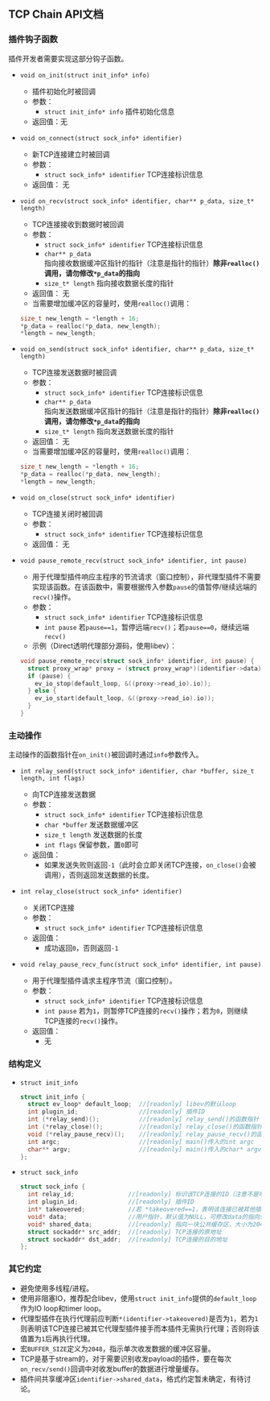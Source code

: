 TCP Chain API文档
-----------------

### 插件钩子函数

插件开发者需要实现这部分钩子函数。

* `void on_init(struct init_info* info)`
  * 插件初始化时被回调
  * 参数：
    - `struct init_info* info` 插件初始化信息  
  * 返回值：无

* `void on_connect(struct sock_info* identifier)`
  * 新TCP连接建立时被回调
  * 参数：
    - `struct sock_info* identifier` TCP连接标识信息
  * 返回值： 无

* `void on_recv(struct sock_info* identifier, char** p_data, size_t* length)`
  * TCP连接接收到数据时被回调
  * 参数：
    - `struct sock_info* identifier` TCP连接标识信息
    - `char** p_data` 指向接收数据缓冲区指针的指针（注意是指针的指针）**除非`realloc()`调用，请勿修改`*p_data`的指向**
    - `size_t* length` 指向接收数据长度的指针
  * 返回值： 无
  * 当需要增加缓冲区的容量时，使用`realloc()`调用：
  ```C
  size_t new_length = *length + 16;
  *p_data = realloc(*p_data, new_length);
  *length = new_length;
  ```

* `void on_send(struct sock_info* identifier, char** p_data, size_t* length)`
  * TCP连接发送数据时被回调
  * 参数：
    - `struct sock_info* identifier` TCP连接标识信息
    - `char** p_data` 指向发送数据缓冲区指针的指针（注意是指针的指针）**除非`realloc()`调用，请勿修改`*p_data`的指向**
    - `size_t* length` 指向发送数据长度的指针
  * 返回值： 无
  * 当需要增加缓冲区的容量时，使用`realloc()`调用：
  ```C
  size_t new_length = *length + 16;
  *p_data = realloc(*p_data, new_length);
  *length = new_length;
  ```

* `void on_close(struct sock_info* identifier)`
  * TCP连接关闭时被回调
  * 参数：
    - `struct sock_info* identifier` TCP连接标识信息
  * 返回值： 无

* `void pause_remote_recv(struct sock_info* identifier, int pause)`
  * 用于代理型插件响应主程序的节流请求（窗口控制），非代理型插件不需要实现该函数。在该函数中，需要根据传入参数`pause`的值暂停/继续远端的`recv()`操作。
  * 参数：
    - `struct sock_info* identifier` TCP连接标识信息
    - `int pause` 若`pause==1`，暂停远端`recv()`；若`pause==0`，继续远端`recv()`
  * 示例（Direct透明代理部分源码，使用libev）：
  ```C
  void pause_remote_recv(struct sock_info* identifier, int pause) {
    struct proxy_wrap* proxy = (struct proxy_wrap*)(identifier->data);
    if (pause) {
      ev_io_stop(default_loop, &((proxy->read_io).io));
    } else {
      ev_io_start(default_loop, &((proxy->read_io).io));
    }
  }
  ```

### 主动操作

主动操作的函数指针在`on_init()`被回调时通过`info`参数传入。

* `int relay_send(struct sock_info* identifier, char *buffer, size_t length, int flags)`
  * 向TCP连接发送数据
  * 参数：
    - `struct sock_info* identifier` TCP连接标识信息
    - `char *buffer` 发送数据缓冲区
    - `size_t length` 发送数据的长度
    - `int flags` 保留参数，置`0`即可
  * 返回值：
    - 如果发送失败则返回`-1`（此时会立即关闭TCP连接，`on_close()`会被调用），否则返回发送数据的长度。

* `int relay_close(struct sock_info* identifier)`
  * 关闭TCP连接
  * 参数：
    - `struct sock_info* identifier` TCP连接标识信息
  * 返回值：
    - 成功返回`0`，否则返回`-1`

* `void relay_pause_recv_func(struct sock_info* identifier, int pause)`
  * 用于代理型插件请求主程序节流（窗口控制）。
  * 参数：
    - `struct sock_info* identifier` TCP连接标识信息
    - `int pause` 若为`1`，则暂停TCP连接的`recv()`操作；若为`0`，则继续TCP连接的`recv()`操作。
  * 返回值：
    - 无

### 结构定义

* `struct init_info`
  ```C
  struct init_info {
    struct ev_loop* default_loop;  //[readonly] libev的默认loop
    int plugin_id;                 //[readonly] 插件ID
    int (*relay_send)();           //[readonly] relay_send()的函数指针（见API文档）
    int (*relay_close)();          //[readonly] relay_close()的函数指针
    void (*relay_pause_recv)();    //[readonly] relay_pause_recv()的函数指针
    int argc;                      //[readonly] main()传入的int argc
    char** argv;                   //[readonly] main()传入的char* argv[]
  };
  ```

* `struct sock_info`
  ```C
  struct sock_info {
    int relay_id;               //[readonly] 标识该TCP连接的ID（注意不是唯一的ID，在该TCP连接关闭后，该ID的值会被复用）
    int plugin_id;              //[readonly] 插件ID
    int* takeovered;            //若 *takeovered==1，表明该连接已被其他插件“最终处理”（代理/转发）
    void* data;                 //用户指针，默认值为NULL，可修改data的指向来关联该TCP连接的自定义数据
    void* shared_data;          //[readonly] 指向一块公共缓存区，大小为2048字节，用于在多个插件之间共享数据（公共缓冲区spec约定有待讨论）。
    struct sockaddr* src_addr;  //[readonly] TCP连接的原地址
    struct sockaddr* dst_addr;  //[readonly] TCP连接的目的地址
  };
  ```

### 其它约定

* 避免使用多线程/进程。
* 使用非阻塞IO，推荐配合libev，使用`struct init_info`提供的`default_loop`作为IO loop和timer loop。
* 代理型插件在执行代理前应判断`*(identifier->takeovered)`是否为`1`，若为`1`则表明该TCP连接已被其它代理型插件接手而本插件无需执行代理；否则将该值置为`1`后再执行代理。
* 宏`BUFFER_SIZE`定义为`2048`，指示单次收发数据的缓冲区容量。
* TCP是基于stream的，对于需要识别收发payload的插件，要在每次`on_recv/send()`回调中对收发buffer的数据进行增量缓存。
* 插件间共享缓冲区`identifier->shared_data`，格式约定暂未确定，有待讨论。
